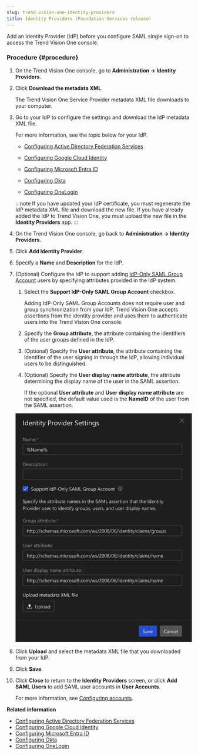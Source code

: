 ```yaml
---
slug: trend-vision-one-identity-providers
title: Identity Providers (Foundation Services release)
---
```


Add an Identity Provider (IdP) before you configure SAML single sign-on to access the Trend Vision One console.

### Procedure {#procedure}

1.  On the Trend Vision One console, go to **Administration → Identity Providers**.

2.  Click **Download the metadata XML**.

    The Trend Vision One Service Provider metadata XML file downloads to your computer.

3.  Go to your IdP to configure the settings and download the IdP metadata XML file.

    For more information, see the topic below for your IdP.

    - [Configuring Active Directory Federation Services](configuring-adfs.md)

    - [Configuring Google Cloud Identity](config-google-cloud-saml.md)

    - [Configuring Microsoft Entra ID](configuring-saml-ad.md)

    - [Configuring Okta](configuring-okta-saml.md)

    - [Configuring OneLogin](configuring-onelogin.md)

    :::note
    If you have updated your IdP certificate, you must regenerate the IdP metadata XML file and download the new file. If you have already added the IdP to Trend Vision One, you must upload the new file in the **Identity Providers** app.
    :::

4.  On the Trend Vision One console, go back to **Administration → Identity Providers**.

5.  Click **Add Identity Provider**.

6.  Specify a **Name** and **Description** for the IdP.

7.  (Optional) Configure the IdP to support adding [IdP-Only SAML Group Account](adding-idp-only-saml-group-account.md) users by specifying attributes provided in the IdP system.

    1.  Select the **Support IdP-Only SAML Group Account** checkbox.

        Adding IdP-Only SAML Group Accounts does not require user and group synchronization from your IdP. Trend Vision One accepts assertions from the identity provider and uses them to authenticate users into the Trend Vision One console.

    2.  Specify the **Group attribute**, the attribute containing the identifiers of the user groups defined in the IdP.

    3.  (Optional) Specify the **User attribute**, the attribute containing the identifier of the user signing in through the IdP, allowing individual users to be distinguished.

    4.  (Optional) Specify the **User display name attribute**, the attribute determining the display name of the user in the SAML assertion.

        If the optional **User attribute** and **User display name attribute** are not specified, the default value used is the **NameID** of the user from the SAML assertion.

    ![](/images/IdPOnlySAMLGroup_attributes_screenshot=21b38109-9a0e-411b-ae88-1ea50671b75f.webp)

8.  Click **Upload** and select the metadata XML file that you downloaded from your IdP.

9.  Click **Save**.

10. Click **Close** to return to the **Identity Providers** screen, or click **Add SAML Users** to add SAML user accounts in **User Accounts**.

    For more information, see [Configuring accounts](configure-vision-accounts.md).

**Related information**

- [Configuring Active Directory Federation Services](configuring-adfs.md "Configure Active Directory Federation Services (AD FS) as a SAML (2.0) identity provider for Trend Vision One.")
- [Configuring Google Cloud Identity](config-google-cloud-saml.md "Configure Google Cloud Identity to serve as a SAML (2.0) identity provider for use by Trend Vision One.")
- [Configuring Microsoft Entra ID](configuring-saml-ad.md "Configure Microsoft Entra ID as a SAML (2.0) identity provider for Trend Vision One to use.")
- [Configuring Okta](configuring-okta-saml.md "Configure Okta as a SAML (2.0) identity provider for Trend Vision One to use.")
- [Configuring OneLogin](configuring-onelogin.md "Configure OneLogin as a SAML (2.0) identity provider for Trend Vision One.")
